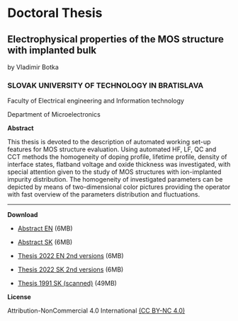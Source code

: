 # Doctoral Thesis

## Electrophysical properties of the MOS structure with implanted bulk

by Vladimir Botka

### SLOVAK UNIVERSITY OF TECHNOLOGY IN BRATISLAVA

Faculty of Electrical engineering and Information technology

Department of Microelectronics

**Abstract**

This thesis is devoted to the description of automated working set-up
features for MOS structure evaluation. Using automated HF, LF, QC and
CCT methods the homogeneity of doping profile, lifetime profile,
density of interface states, flatband voltage and oxide thickness was
investigated, with special attention given to the study of MOS
structures with ion-implanted impurity distribution. The homogeneity
of investigated parameters can be depicted by means of two-dimensional
color pictures providing the operator with fast overview of the
parameters distribution and fluctuations.

<hr>

**Download**

* [Abstract EN](https://drive.google.com/file/d/1wNpwhWLtBRLetNG_VAi7PqghXY0o4-eN/view?usp=sharing) (6MB)
* [Abstract SK](https://drive.google.com/file/d/1E4-HgYJVOinzhTE1oKLpsdaMrKKqgclv/view?usp=sharing) (6MB)

* [Thesis 2022 EN 2nd versions](https://drive.google.com/file/d/1oXSAzWqHjLRUclk2NQdLz0GyuvZTCMuD/view?usp=sharing) (6MB) 
* [Thesis 2022 SK 2nd versions](https://drive.google.com/file/d/1VNwoCr5K_qdF-q-nyXkgAFsGKUT45ykz/view?usp=sharing) (6MB) 
* [Thesis 1991 SK (scanned)](https://drive.google.com/open?id=0B9QdgMgzmvIcekRRWnJIbGxHWHM) (49MB)

**License**

Attribution-NonCommercial 4.0 International [(CC BY-NC 4.0)](https://creativecommons.org/licenses/by-nc/4.0/)
